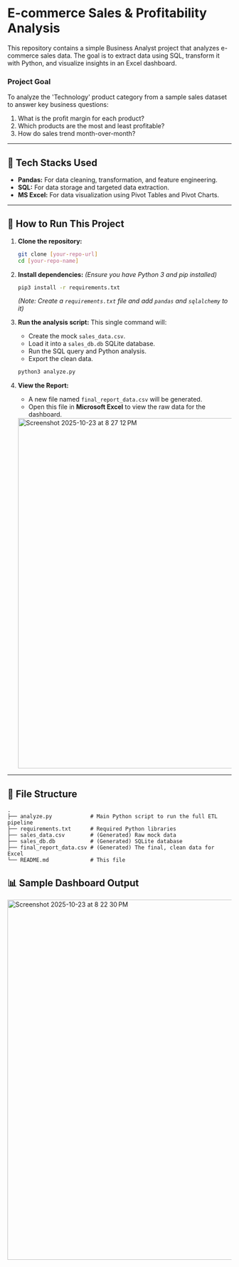 # E-commerce Sales & Profitability Analysis

This repository contains a simple Business Analyst project that analyzes e-commerce sales data. The goal is to extract data using SQL, transform it with Python, and visualize insights in an Excel dashboard.

### **Project Goal**

To analyze the 'Technology' product category from a sample sales dataset to answer key business questions:

1.  What is the profit margin for each product?
2.  Which products are the most and least profitable?
3.  How do sales trend month-over-month?

-----

## 🚀 Tech Stacks Used

  * **Pandas:** For data cleaning, transformation, and feature engineering.
  * **SQL:** For data storage and targeted data extraction.
  * **MS Excel:** For data visualization using Pivot Tables and Pivot Charts.

-----

## 🏃 How to Run This Project

1.  **Clone the repository:**

    ```bash
    git clone [your-repo-url]
    cd [your-repo-name]
    ```

2.  **Install dependencies:**
    *(Ensure you have Python 3 and pip installed)*

    ```bash
    pip3 install -r requirements.txt
    ```

    *(Note: Create a `requirements.txt` file and add `pandas` and `sqlalchemy` to it)*

3.  **Run the analysis script:**
    This single command will:

      * Create the mock `sales_data.csv`.
      * Load it into a `sales_db.db` SQLite database.
      * Run the SQL query and Python analysis.
      * Export the clean data.

    <!-- end list -->

    ```bash
    python3 analyze.py
    ```

4.  **View the Report:**

      * A new file named `final_report_data.csv` will be generated.
      * Open this file in **Microsoft Excel** to view the raw data for the dashboard.
     <img width="1468" height="787" alt="Screenshot 2025-10-23 at 8 27 12 PM" src="https://github.com/user-attachments/assets/cb95e6e9-b548-423f-b3ed-3e780a63c5bc" />


-----

## 📂 File Structure

```
.
├── analyze.py            # Main Python script to run the full ETL pipeline
├── requirements.txt      # Required Python libraries
├── sales_data.csv        # (Generated) Raw mock data
├── sales_db.db           # (Generated) SQLite database
├── final_report_data.csv # (Generated) The final, clean data for Excel
└── README.md             # This file
```

## 📊 Sample Dashboard Output
<img width="1470" height="809" alt="Screenshot 2025-10-23 at 8 22 30 PM" src="https://github.com/user-attachments/assets/a422b31c-3ce6-486a-9598-16f617d92f7c" />


